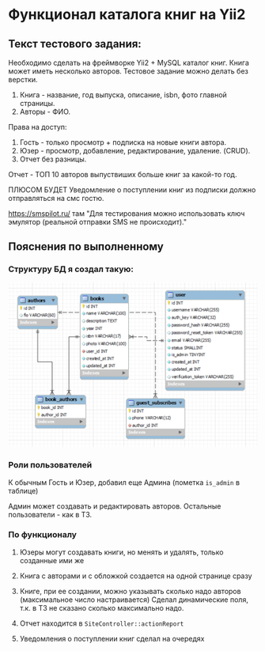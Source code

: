 # Функционал каталога книг на Yii2

## Текст тестового задания:

Необходимо сделать на фреймворке Yii2 + MySQL каталог книг. Книга может иметь несколько авторов. Тестовое задание можно делать без верстки. 

1. Книга - название, год выпуска, описание, isbn, фото главной страницы.
2. Авторы - ФИО.

Права на доступ:
1. Гость - только просмотр + подписка на новые книги автора.
2. Юзер - просмотр, добавление, редактирование, удаление. (CRUD). 
3. Отчет без разницы.


Отчет - ТОП 10 авторов выпуствиших больше книг за какой-то год.

ПЛЮСОМ БУДЕТ
Уведомление о поступлении книг из подписки должно отправляться на смс гостю.

https://smspilot.ru/
там "Для тестирования можно использовать ключ эмулятор (реальной отправки SMS не происходит)."

## Пояснения по выполненному

### Структуру БД я создал такую:

![Структура БД](https://raw.githubusercontent.com/mgrechanik/yii2-book-catalog/refs/heads/main/catalog_schema.png "Структура БД")

### Роли пользователей

К обычным Гость и Юзер, добавил еще Админа (пометка ```is_admin``` в таблице)

Админ может создавать и редактировать авторов.
Остальные пользователи - как в ТЗ.

### По функционалу

1) Юзеры могут создавать книги, но менять и удалять, только созданные ими же

2) Книга с авторами и с обложкой создается на одной странице сразу

3) Книге, при ее создании, можно указывать сколько надо авторов (максимальное число настраивается)
Сделал динамические поля, т.к. в ТЗ не сказано сколько максимально надо.

4) Отчет находится в ```SiteController::actionReport```

5) Уведомления о поступлении книг сделал на очередях
